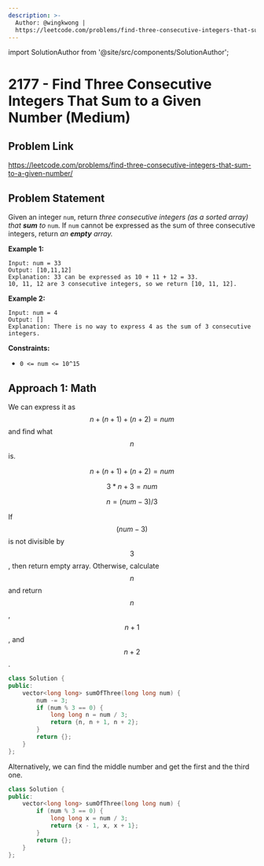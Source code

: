 ```yaml
---
description: >-
  Author: @wingkwong |
  https://leetcode.com/problems/find-three-consecutive-integers-that-sum-to-a-given-number/
---
```


import SolutionAuthor from '@site/src/components/SolutionAuthor';

# 2177 - Find Three Consecutive Integers That Sum to a Given Number (Medium)

## Problem Link

https://leetcode.com/problems/find-three-consecutive-integers-that-sum-to-a-given-number/

## Problem Statement

Given an integer `num`, return _three consecutive integers (as a sorted array) that **sum** to_ `num`. If `num` cannot be expressed as the sum of three consecutive integers, return _an **empty** array._

**Example 1:**

```
Input: num = 33
Output: [10,11,12]
Explanation: 33 can be expressed as 10 + 11 + 12 = 33.
10, 11, 12 are 3 consecutive integers, so we return [10, 11, 12].
```

**Example 2:**

```
Input: num = 4
Output: []
Explanation: There is no way to express 4 as the sum of 3 consecutive integers.
```

**Constraints:**

* `0 <= num <= 10^15`

## Approach 1: Math

We can express it as $$n + (n + 1) + (n + 2) = num$$ and find what $$n$$ is.

$$
n + (n + 1) + (n + 2) = num
$$

$$
3 * n + 3 = num
$$

$$
n = (num - 3) / 3
$$

If $$(num - 3)$$ is not divisible by $$3$$, then return empty array. Otherwise, calculate $$n$$ and return $$n$$, $$n + 1$$, and $$n + 2$$.

```cpp
class Solution {
public:
    vector<long long> sumOfThree(long long num) {
        num -= 3;
        if (num % 3 == 0) {
            long long n = num / 3;
            return {n, n + 1, n + 2};
        }
        return {};
    }
};
```

Alternatively, we can find the middle number and get the first and the third one.

```cpp
class Solution {
public:
    vector<long long> sumOfThree(long long num) {
        if (num % 3 == 0) {
            long long x = num / 3;
            return {x - 1, x, x + 1};
        }
        return {};
    }
};
```
